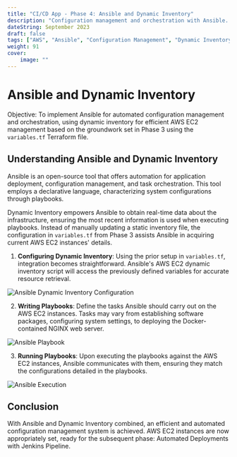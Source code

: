 ```yaml
---
title: "CI/CD App - Phase 4: Ansible and Dynamic Inventory"
description: "Configuration management and orchestration with Ansible. Integration of dynamic inventory for proficient AWS EC2 management."
dateString: September 2023
draft: false
tags: ["AWS", "Ansible", "Configuration Management", "Dynamic Inventory"]
weight: 91
cover:
    image: ""
---
```


# Ansible and Dynamic Inventory

Objective: To implement Ansible for automated configuration management and orchestration,  using dynamic inventory for efficient AWS EC2 management based on the groundwork set in Phase 3 using the `variables.tf` Terraform file.

## **Understanding Ansible and Dynamic Inventory**

Ansible is an open-source tool that offers automation for application deployment, configuration management, and task orchestration. This tool employs a declarative language, characterizing system configurations through playbooks. 

Dynamic Inventory empowers Ansible to obtain real-time data about the infrastructure, ensuring the most recent information is used when executing playbooks. Instead of manually updating a static inventory file, the configuration in `variables.tf` from Phase 3 assists Ansible in acquiring current AWS EC2 instances' details.


1. **Configuring Dynamic Inventory**: Using the prior setup in `variables.tf`, integration becomes straightforward. Ansible's AWS EC2 dynamic inventory script will access the previously defined variables for accurate resource retrieval.

![Ansible Dynamic Inventory Configuration](images/ansible-dynamic-inventory.png)

2. **Writing Playbooks**: Define the tasks Ansible should carry out on the AWS EC2 instances. Tasks may vary from establishing software packages, configuring system settings, to deploying the Docker-contained NGINX web server.

![Ansible Playbook](images/ansible-playbook.png)

3. **Running Playbooks**: Upon executing the playbooks against the AWS EC2 instances, Ansible communicates with them, ensuring they match the configurations detailed in the playbooks.

![Ansible Execution](images/ansible-execution.png)

## **Conclusion**

With Ansible and Dynamic Inventory combined, an efficient and automated configuration management system is achieved. AWS EC2 instances are now appropriately set, ready for the subsequent phase: Automated Deployments with Jenkins Pipeline.
